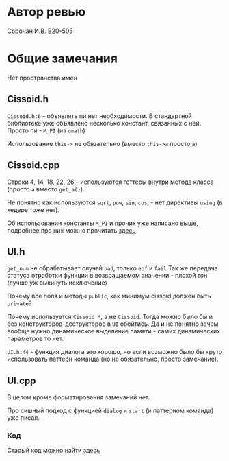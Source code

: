 # Автор ревью
Сорочан И.В. Б20-505

# Общие замечания
Нет пространства имен


## Cissoid.h
`Cissoid.h:6` - объявлять пи нет необходимости. В стандартной библиотеке уже объявлено несколько констант, связанных с ней. Просто пи - `M_PI` (из `cmath`)

Использование `this->` не обязательно (вместо `this->a` просто `a`)


## Cissoid.cpp
Строки 4, 14, 18, 22, 26 - используются геттеры внутри метода класса (просто `a` вместо `get_a()`).

Не понятно как используются `sqrt`, `pow`, `sin`, `cos`, - нет директивы `using` (в хедере тоже нет).

Об использовании константы `M_PI` и прочих уже написано выше, подробнее про них можно прочитать [здесь](https://www.quantstart.com/articles/Mathematical-Constants-in-C/)


## UI.h
`get_num` не обрабатывает случай `bad`, только `eof` и `fail`
Так же передача статуса отработки функции в возвращаемом значении - плохой тон (лучше уж выкинуть исключение)

Почему все поля и методы `public`, как минимум cissoid должен быть `private`?

Почему используется `Cissoid *`, а не `Cissoid`. Тогда можно было бы и без конструкторов-деструкторов в `UI` обойтись. Да и не понятно зачем вообще нужно динамическое выделение памяти - самих динамических параметров то нет.

`UI.h:44` - функция диалога это хорошо, но если возможно было бы круто использовать паттерн команда (но не обязательно, просто замечание).


## UI.cpp
В целом кроме форматирования замечаний нет.

Про сишный подход с функцией `dialog` и `start` (и паттерном команда) уже писал.

### Код
Старый код можно найти [здесь](https://github.com/Klimonov23/OOP_Cissoid/tree/bd6cb48696db89acee6e0cb17779752a44fb1aa0)